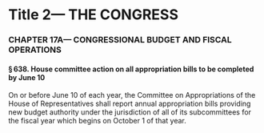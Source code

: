 
# Title 2— THE CONGRESS
### CHAPTER 17A— CONGRESSIONAL BUDGET AND FISCAL OPERATIONS
#### § 638. House committee action on all appropriation bills to be completed by June 10

On or before June 10 of each year, the Committee on Appropriations of the House of Representatives shall report annual appropriation bills providing new budget authority under the jurisdiction of all of its subcommittees for the fiscal year which begins on October 1 of that year.

